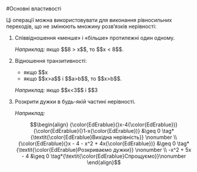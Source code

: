 #Основні властивості

<p>Ці операції можна використовувати для виконання рівносильних переходів, що не змінюють множину розв’язків нерівності:</p>

<ol>
<li><p>Співвідношення «менше» і «більше» протилежні один одному.</p>
<p><i>Наприклад:</i> якщо $$8 > x$$, то $$x < 8$$.</p></li>
<li><p>Відношення транзитивності:</p>
<ul>
<li>якщо $$x<a$$ і $$a<b$$, то $$x<b$$;</li>
<li>якщо $$x>a$$ і $$a>b$$, то $$x>b$$.</li>
</ul>
<p><i>Наприклад:</i> якщо $$x<3$$ і $$3<y$$, то $$x<y$$.</p></li>
<li><p>Розкрити дужки в будь-якій частині нерівності.</p>
<p><i>Наприклад:</i></p>
<p align="center">$$\begin{align}
			{\color{EdErablue}(}x-4{\color{EdErablue})}{\color{EdErablue}(}1-x{\color{EdErablue})} &\geq 0  \tag*{\textit{\color{EdErablue}Вихідна нерівність}} \nonumber \\
			{\color{EdErablue}(}x - 4 - x^2 + 4x{\color{EdErablue})} &\geq 0  \tag*{\textit{\color{EdErablue}Розкриваємо дужки}} \nonumber \\
			-x^2 + 5x - 4 &\geq 0 \tag*{\textit{\color{EdErablue}Спрощуємо}}\nonumber 
			\end{align}$$
</p></li>
</ol>



